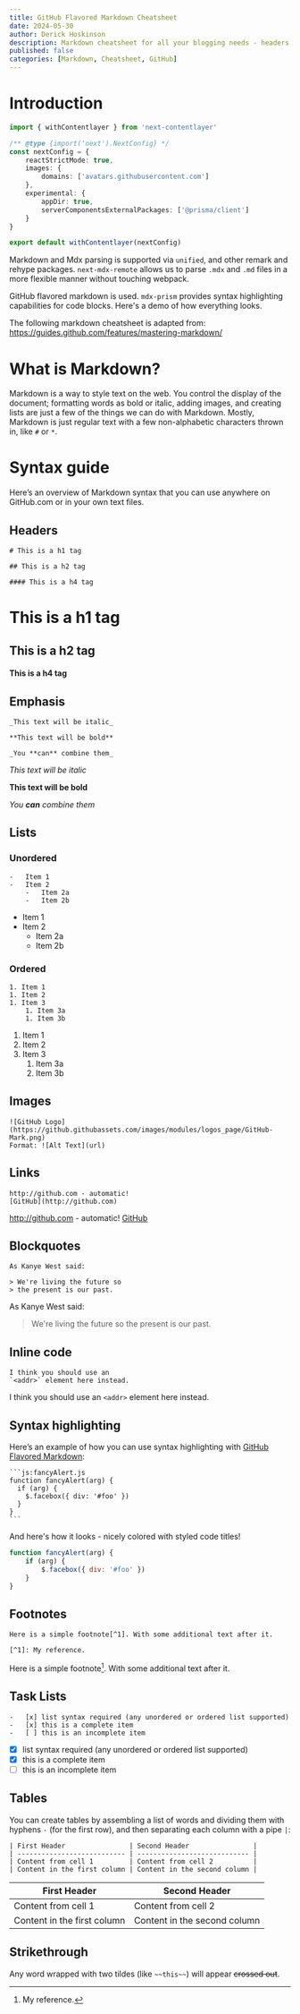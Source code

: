 ```yaml
---
title: GitHub Flavored Markdown Cheatsheet
date: 2024-05-30
author: Derick Hoskinson
description: Markdown cheatsheet for all your blogging needs - headers, lists, images, tables and more! An illustrated guide based on GitHub Flavored Markdown
published: false
categories: [Markdown, Cheatsheet, GitHub]
---
```


# Introduction

```ts showLineNumbers {3}
import { withContentlayer } from 'next-contentlayer'

/** @type {import('next').NextConfig} */
const nextConfig = {
    reactStrictMode: true,
    images: {
        domains: ['avatars.githubusercontent.com']
    },
    experimental: {
        appDir: true,
        serverComponentsExternalPackages: ['@prisma/client']
    }
}

export default withContentlayer(nextConfig)
```

Markdown and Mdx parsing is supported via `unified`, and other remark and rehype packages. `next-mdx-remote` allows us to parse `.mdx` and `.md` files in a more flexible manner without touching webpack.

GitHub flavored markdown is used. `mdx-prism` provides syntax highlighting capabilities for code blocks. Here's a demo of how everything looks.

The following markdown cheatsheet is adapted from: https://guides.github.com/features/mastering-markdown/

# What is Markdown?

Markdown is a way to style text on the web. You control the display of the document; formatting words as bold or italic, adding images, and creating lists are just a few of the things we can do with Markdown. Mostly, Markdown is just regular text with a few non-alphabetic characters thrown in, like `#` or `*`.

# Syntax guide

Here’s an overview of Markdown syntax that you can use anywhere on GitHub.com or in your own text files.

## Headers

```mdx
# This is a h1 tag

## This is a h2 tag

#### This is a h4 tag
```

# This is a h1 tag

## This is a h2 tag

#### This is a h4 tag

## Emphasis

```mdx
_This text will be italic_

**This text will be bold**

_You **can** combine them_
```

_This text will be italic_

**This text will be bold**

_You **can** combine them_

## Lists

### Unordered

```mdx
-   Item 1
-   Item 2
    -   Item 2a
    -   Item 2b
```

-   Item 1
-   Item 2
    -   Item 2a
    -   Item 2b

### Ordered

```mdx
1. Item 1
1. Item 2
1. Item 3
    1. Item 3a
    1. Item 3b
```

1. Item 1
1. Item 2
1. Item 3
    1. Item 3a
    1. Item 3b

## Images

```mdx
![GitHub Logo](https://github.githubassets.com/images/modules/logos_page/GitHub-Mark.png)
Format: ![Alt Text](url)
```

## Links

```mdx
http://github.com - automatic!
[GitHub](http://github.com)
```

http://github.com - automatic!
[GitHub](http://github.com)

## Blockquotes

```mdx
As Kanye West said:

> We're living the future so
> the present is our past.
```

As Kanye West said:

> We're living the future so
> the present is our past.

## Inline code

```mdx
I think you should use an
`<addr>` element here instead.
```

I think you should use an
`<addr>` element here instead.

## Syntax highlighting

Here’s an example of how you can use syntax highlighting with [GitHub Flavored Markdown](https://help.github.com/articles/basic-writing-and-formatting-syntax/):

````mdx
```js:fancyAlert.js
function fancyAlert(arg) {
  if (arg) {
    $.facebox({ div: '#foo' })
  }
}
```
````

And here's how it looks - nicely colored with styled code titles!

```jsx
function fancyAlert(arg) {
    if (arg) {
        $.facebox({ div: '#foo' })
    }
}
```

## Footnotes

```mdx
Here is a simple footnote[^1]. With some additional text after it.

[^1]: My reference.
```

Here is a simple footnote[^1]. With some additional text after it.

[^1]: My reference.

## Task Lists

```mdx
-   [x] list syntax required (any unordered or ordered list supported)
-   [x] this is a complete item
-   [ ] this is an incomplete item
```

-   [x] list syntax required (any unordered or ordered list supported)
-   [x] this is a complete item
-   [ ] this is an incomplete item

## Tables

You can create tables by assembling a list of words and dividing them with hyphens `-` (for the first row), and then separating each column with a pipe `|`:

```mdx
| First Header                | Second Header                |
| --------------------------- | ---------------------------- |
| Content from cell 1         | Content from cell 2          |
| Content in the first column | Content in the second column |
```

| First Header                | Second Header                |
| --------------------------- | ---------------------------- |
| Content from cell 1         | Content from cell 2          |
| Content in the first column | Content in the second column |

## Strikethrough

Any word wrapped with two tildes (like `~~this~~`) will appear ~~crossed out~~.
